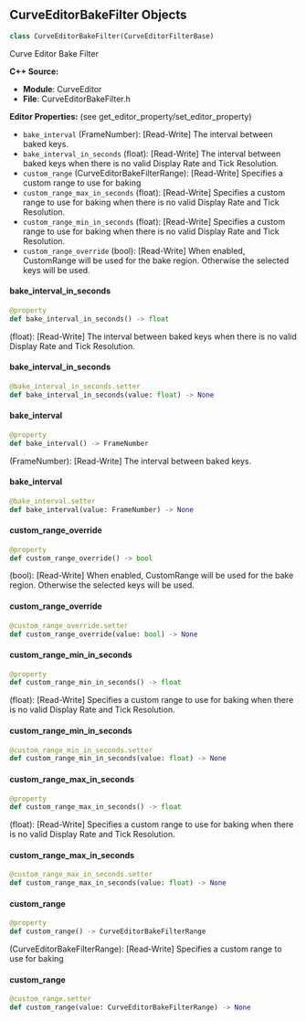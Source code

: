 ## CurveEditorBakeFilter Objects

```python
class CurveEditorBakeFilter(CurveEditorFilterBase)
```

Curve Editor Bake Filter

**C++ Source:**

- **Module**: CurveEditor
- **File**: CurveEditorBakeFilter.h

**Editor Properties:** (see get_editor_property/set_editor_property)

- ``bake_interval`` (FrameNumber):  [Read-Write] The interval between baked keys.
- ``bake_interval_in_seconds`` (float):  [Read-Write] The interval between baked keys when there is no valid Display Rate and Tick Resolution.
- ``custom_range`` (CurveEditorBakeFilterRange):  [Read-Write] Specifies a custom range to use for baking
- ``custom_range_max_in_seconds`` (float):  [Read-Write] Specifies a custom range to use for baking when there is no valid Display Rate and Tick Resolution.
- ``custom_range_min_in_seconds`` (float):  [Read-Write] Specifies a custom range to use for baking when there is no valid Display Rate and Tick Resolution.
- ``custom_range_override`` (bool):  [Read-Write] When enabled, CustomRange will be used for the bake region. Otherwise the selected keys will be used.

<a id="unreal.CurveEditorBakeFilter.bake_interval_in_seconds"></a>

#### bake_interval_in_seconds

```python
@property
def bake_interval_in_seconds() -> float
```

(float):  [Read-Write] The interval between baked keys when there is no valid Display Rate and Tick Resolution.

<a id="unreal.CurveEditorBakeFilter.bake_interval_in_seconds"></a>

#### bake_interval_in_seconds

```python
@bake_interval_in_seconds.setter
def bake_interval_in_seconds(value: float) -> None
```

<a id="unreal.CurveEditorBakeFilter.bake_interval"></a>

#### bake_interval

```python
@property
def bake_interval() -> FrameNumber
```

(FrameNumber):  [Read-Write] The interval between baked keys.

<a id="unreal.CurveEditorBakeFilter.bake_interval"></a>

#### bake_interval

```python
@bake_interval.setter
def bake_interval(value: FrameNumber) -> None
```

<a id="unreal.CurveEditorBakeFilter.custom_range_override"></a>

#### custom_range_override

```python
@property
def custom_range_override() -> bool
```

(bool):  [Read-Write] When enabled, CustomRange will be used for the bake region. Otherwise the selected keys will be used.

<a id="unreal.CurveEditorBakeFilter.custom_range_override"></a>

#### custom_range_override

```python
@custom_range_override.setter
def custom_range_override(value: bool) -> None
```

<a id="unreal.CurveEditorBakeFilter.custom_range_min_in_seconds"></a>

#### custom_range_min_in_seconds

```python
@property
def custom_range_min_in_seconds() -> float
```

(float):  [Read-Write] Specifies a custom range to use for baking when there is no valid Display Rate and Tick Resolution.

<a id="unreal.CurveEditorBakeFilter.custom_range_min_in_seconds"></a>

#### custom_range_min_in_seconds

```python
@custom_range_min_in_seconds.setter
def custom_range_min_in_seconds(value: float) -> None
```

<a id="unreal.CurveEditorBakeFilter.custom_range_max_in_seconds"></a>

#### custom_range_max_in_seconds

```python
@property
def custom_range_max_in_seconds() -> float
```

(float):  [Read-Write] Specifies a custom range to use for baking when there is no valid Display Rate and Tick Resolution.

<a id="unreal.CurveEditorBakeFilter.custom_range_max_in_seconds"></a>

#### custom_range_max_in_seconds

```python
@custom_range_max_in_seconds.setter
def custom_range_max_in_seconds(value: float) -> None
```

<a id="unreal.CurveEditorBakeFilter.custom_range"></a>

#### custom_range

```python
@property
def custom_range() -> CurveEditorBakeFilterRange
```

(CurveEditorBakeFilterRange):  [Read-Write] Specifies a custom range to use for baking

<a id="unreal.CurveEditorBakeFilter.custom_range"></a>

#### custom_range

```python
@custom_range.setter
def custom_range(value: CurveEditorBakeFilterRange) -> None
```

<a id="unreal.CurveEditorEulerFilter"></a>
